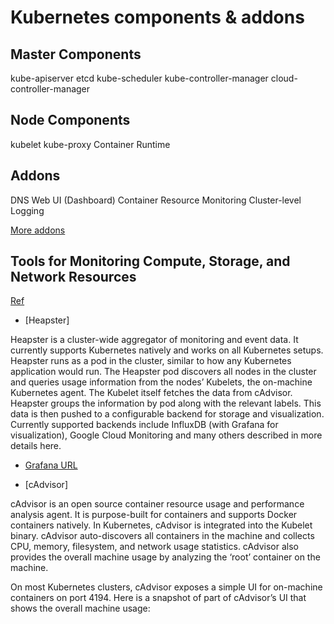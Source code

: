 # Kubernetes components & addons

## Master Components

kube-apiserver
etcd
kube-scheduler
kube-controller-manager
cloud-controller-manager

## Node Components

kubelet
kube-proxy
Container Runtime

## Addons

DNS
Web UI (Dashboard)
Container Resource Monitoring
Cluster-level Logging

[More addons](https://kubernetes.io/docs/concepts/cluster-administration/addons/)

## Tools for Monitoring Compute, Storage, and Network Resources

[Ref](https://kubernetes.io/docs/tasks/debug-application-cluster/resource-usage-monitoring/)

* [Heapster]

Heapster is a cluster-wide aggregator of monitoring and event data. It currently supports Kubernetes natively and works on all Kubernetes setups. Heapster runs as a pod in the cluster, similar to how any Kubernetes application would run. The Heapster pod discovers all nodes in the cluster and queries usage information from the nodes’ Kubelets, the on-machine Kubernetes agent. The Kubelet itself fetches the data from cAdvisor. Heapster groups the information by pod along with the relevant labels. This data is then pushed to a configurable backend for storage and visualization. Currently supported backends include InfluxDB (with Grafana for visualization), Google Cloud Monitoring and many others described in more details here. 

* [Grafana URL](http://lexbz2226.lexington.ibm.com:30161/)

* [cAdvisor]

cAdvisor is an open source container resource usage and performance analysis agent. It is purpose-built for containers and supports Docker containers natively. In Kubernetes, cAdvisor is integrated into the Kubelet binary. cAdvisor auto-discovers all containers in the machine and collects CPU, memory, filesystem, and network usage statistics. cAdvisor also provides the overall machine usage by analyzing the ‘root’ container on the machine.

On most Kubernetes clusters, cAdvisor exposes a simple UI for on-machine containers on port 4194. Here is a snapshot of part of cAdvisor’s UI that shows the overall machine usage:
